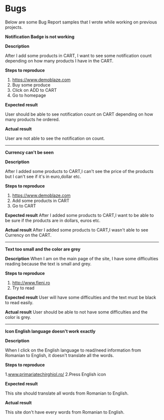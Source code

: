 # Bugs

Below are some Bug Report samples that I wrote while working on previous projects.

**Notification Badge is not working**

**Description**

After I add some products in CART, I want to see some notification count depending on how many products I have in the CART.

**Steps to reproduce**

1. https://www.demoblaze.com
2. Buy some produce
3. Click on ADD to CART
4. Go to homepage

**Expected result**

User should be able to see notification count on CART depending on how many  products he ordered.

**Actual result**

User are not able to see the notification  on count.

---------------------------

**Currency can't be seen**

**Description**

After I added some products to CART,I can't see the price of the products but I can't see if it's in euro,dollar etc.

**Steps to reproduce**
1. https://www.demoblaze.com
2. Add some products in CART
3. Go to CART

**Expected result**
After I added some products to CART,I want to be able to be sure if the products are in dollars, euros etc.

**Actual result**
After I added some products to CART,I wasn't able to see Currency on the CART.

----------

**Text too small and the color are grey**

**Description**
When I am on the main page of the site, I have some difficulties reading because the text is small and grey.

**Steps to reproduce**
1. http://www.fieni.ro 
2. Try to read 

**Expected result**
User will have some difficulties and the text must be black to read easily.

**Actual result**
User should be able to not have some difficulties and the color is grey.

-----------

**Icon English language doesn't work exactly**

**Description**

When I click on the English language to read/need information from Romanian to English, it doesn't translate all the words.

**Steps to reproduce**

1.www.primariatechirghiol.ro/
2.Press English icon

**Expected result**

This site should translate all words from Romanian to English.

**Actual result**

This site don't have every words from Romanian to English.
